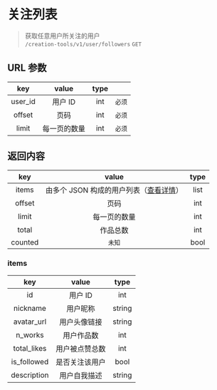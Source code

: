 # 关注列表

> 获取任意用户所关注的用户  
> `/creation-tools/v1/user/followers` `GET`

## URL 参数

|   key   |    value     | type |        |
| :-----: | :----------: | :--: | :----: |
| user_id |   用户 ID    | int  | `必须` |
| offset  |     页码     | int  | `必须` |
|  limit  | 每一页的数量 | int  | `必须` |

## 返回内容

|   key   |                      value                       | type |
| :-----: | :----------------------------------------------: | :--: |
|  items  | 由多个 JSON 构成的用户列表（[查看详情](#items)） | list |
| offset  |                       页码                       | int  |
|  limit  |                   每一页的数量                   | int  |
|  total  |                     作品总数                     | int  |
| counted |                      `未知`                      | bool |

### items

|     key     |     value      |  type  |
| :---------: | :------------: | :----: |
|     id      |    用户 ID     |  int   |
|  nickname   |    用户昵称    | string |
| avatar_url  |  用户头像链接  | string |
|   n_works   |   用户作品数   |  int   |
| total_likes | 用户被点赞总数 |  int   |
| is_followed | 是否关注该用户 |  bool  |
| description |  用户自我描述  | string |

